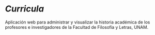 *Curricula*
========

Aplicación web para administrar y visualizar la historia académica de los profesores e investigadores de la Facultad de Filosofía y Letras, UNAM.


